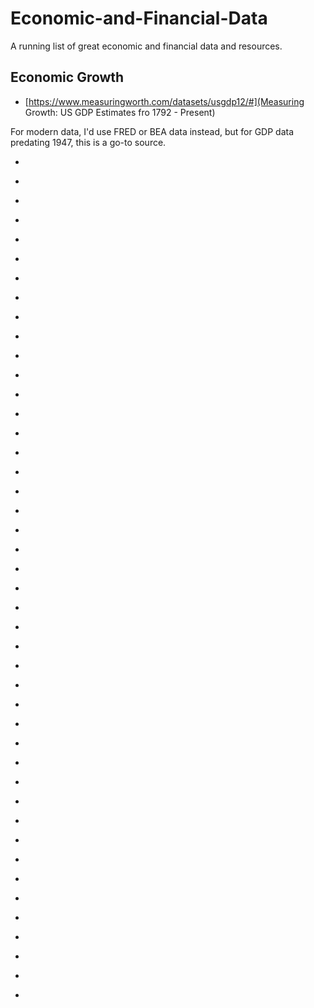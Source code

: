 # Economic-and-Financial-Data

A running list of great economic and financial data and resources. 


## Economic Growth

* [https://www.measuringworth.com/datasets/usgdp12/#](Measuring Growth: US GDP Estimates fro 1792 - Present)

For modern data, I'd use FRED or BEA data instead, but for GDP data predating 1947, this is a go-to source. 

* []()
* []()
* []()
* []()

* []()
* []()
* []()
* []()
* []()

* []()
* []()
* []()
* []()
* []()

* []()
* []()
* []()
* []()
* []()

* []()
* []()
* []()
* []()
* []()

* []()
* []()
* []()
* []()
* []()

* []()
* []()
* []()
* []()
* []()

* []()
* []()
* []()
* []()
* []()

* []()
* []()
* []()
* []()
* []()

